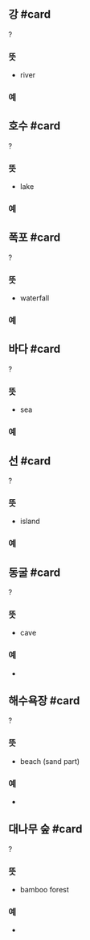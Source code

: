 ## 강 #card
?
### 뜻
- river
### 예
<!--SR:!2024-10-06,55,312-->

## 호수 #card
?
### 뜻
- lake
### 예
<!--SR:!2024-11-02,60,312-->

## 폭포 #card
?
### 뜻
- waterfall
### 예
<!--SR:!2024-09-20,12,244-->

## 바다 #card
?
### 뜻
- sea
### 예
<!--SR:!2024-10-26,52,304-->

## 선 #card
?
### 뜻
- island
### 예
<!--SR:!2024-08-20,15,298-->

## 동굴 #card
?
### 뜻
- cave
### 예
-

## 해수욕장 #card
?
### 뜻
- beach (sand part)
### 예
-

## 대나무 숲 #card
?
### 뜻
- bamboo forest
### 예
-
